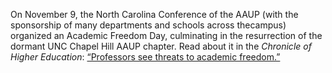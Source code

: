 On November 9, the North Carolina Conference of the AAUP (with the sponsorship of many departments and schools across thecampus) organized an Academic Freedom Day, culminating in the resurrection of the dormant UNC Chapel Hill AAUP chapter. Read about it in the _Chronicle of Higher Education_: [“Professors see threats to academic freedom.”](https://www.chronicle.com/article/AAUP-Chapters-Revive-as/245239)
